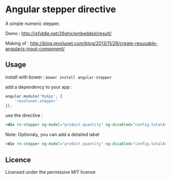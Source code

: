 # Angular stepper directive

A simple numeric stepper.

Demo : http://jsfiddle.net/26ghx/embedded/result/

Making of : http://blog.revolunet.com/blog/2013/11/28/create-resusable-angularjs-input-component/

## Usage

install with bower : `bower install angular-stepper`

add a dependency to your app :
```javascript
angular.module('MyApp', [
    'revolunet.stepper'
]);
```
use the directive :
```html
<div rn-stepper ng-model="product.quantity" ng-disabled="config.totalAvailable < 1" min="config.min" max="config.max"></div>
```
Note: Optionaly, you can add a detailed label
```html
<div rn-stepper ng-model="product.quantity" ng-disabled="config.totalAvailable < 1" min="config.min" max="config.max" label="point"></div>
```

## Licence
Licensed under the permissive MIT license

